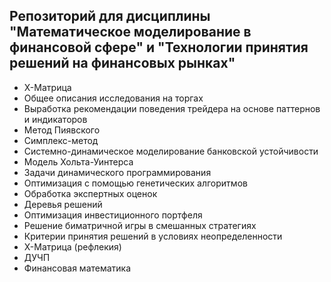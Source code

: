 ## Репозиторий для дисциплины "Математическое моделирование в финансовой сфере" и "Технологии принятия решений на финансовых рынках"
* Х-Матрица
* Общее описания исследования на торгах
* Выработка рекомендации поведения трейдера на основе паттернов и индикаторов
* Метод Пиявского
* Симплекс-метод
* Системно-динамическое моделирование банковской устойчивости
* Модель Хольта-Уинтерса
* Задачи динамического программирования
* Оптимизация с помощью генетических алгоритмов
* Обработка экспертных оценок
* Деревья решений
* Оптимизация инвестиционного портфеля
* Решение биматричной игры в смешанных стратегиях
* Критерии принятия решений в условиях неопределенности
* X-Матрица (рефлекия)
* ДУЧП
* Финансовая математика